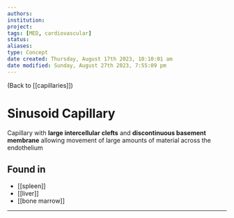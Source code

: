 ```yaml
---
authors: 
institution: 
project: 
tags: [MED, cardiovascular]
status: 
aliases: 
type: Concept
date created: Thursday, August 17th 2023, 10:10:01 am
date modified: Sunday, August 27th 2023, 7:55:09 pm
---
```


(Back to [[capillaries]])

# Sinusoid Capillary

Capillary with **large intercellular clefts** and **discontinuous basement membrane** allowing movement of large amounts of material across the endothelium
## Found in
- [[spleen]]
- [[liver]]
- [[bone marrow]]

---
